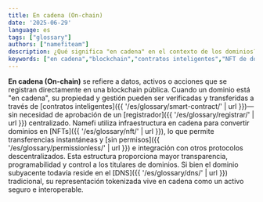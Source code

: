 ```yaml
---
title: En cadena (On-chain)
date: '2025-06-29'
language: es
tags: ["glossary"]
authors: ["namefiteam"]
description: ¿Qué significa "en cadena" en el contexto de los dominios?
keywords: ["en cadena","blockchain","contratos inteligentes","NFT de dominio","descentralización"]
---
```



**En cadena (On-chain)** se refiere a datos, activos o acciones que se registran directamente en una blockchain pública. Cuando un dominio está "en cadena", su propiedad y gestión pueden ser verificadas y transferidas a través de [contratos inteligentes]({{ '/es/glossary/smart-contract/' | url }})—sin necesidad de aprobación de un [registrador]({{ '/es/glossary/registrar/' | url }}) centralizado. Namefi utiliza infraestructura en cadena para convertir dominios en [NFTs]({{ '/es/glossary/nft/' | url }}), lo que permite transferencias instantáneas y [sin permisos]({{ '/es/glossary/permissionless/' | url }}) e integración con otros protocolos descentralizados. Esta estructura proporciona mayor transparencia, programabilidad y control a los titulares de dominios. Si bien el dominio subyacente todavía reside en el [DNS]({{ '/es/glossary/dns/' | url }}) tradicional, su representación tokenizada vive en cadena como un activo seguro e interoperable.